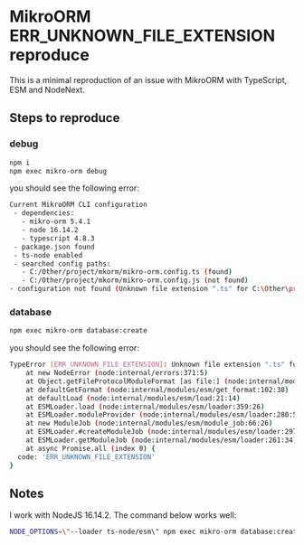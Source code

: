 # MikroORM ERR_UNKNOWN_FILE_EXTENSION reproduce

This is a minimal reproduction of an issue with MikroORM with TypeScript, ESM and NodeNext.

## Steps to reproduce

### debug

```bash
npm i
npm exec mikro-orm debug
```

you should see the following error:

```bash
Current MikroORM CLI configuration
 - dependencies:
   - mikro-orm 5.4.1
   - node 16.14.2
   - typescript 4.8.3
 - package.json found
 - ts-node enabled
 - searched config paths:
   - C:/Other/project/mkorm/mikro-orm.config.ts (found)
   - C:/Other/project/mkorm/mikro-orm.config.js (not found)
- configuration not found (Unknown file extension ".ts" for C:\Other\project\mkorm\mikro-orm.config.ts)
```

### database

```bash
npm exec mikro-orm database:create
```

you should see the following error:

```bash
TypeError [ERR_UNKNOWN_FILE_EXTENSION]: Unknown file extension ".ts" for C:\Other\project\mkorm\mikro-orm.config.ts
    at new NodeError (node:internal/errors:371:5)
    at Object.getFileProtocolModuleFormat [as file:] (node:internal/modules/esm/get_format:87:11)
    at defaultGetFormat (node:internal/modules/esm/get_format:102:38)
    at defaultLoad (node:internal/modules/esm/load:21:14)
    at ESMLoader.load (node:internal/modules/esm/loader:359:26)
    at ESMLoader.moduleProvider (node:internal/modules/esm/loader:280:58)
    at new ModuleJob (node:internal/modules/esm/module_job:66:26)
    at ESMLoader.#createModuleJob (node:internal/modules/esm/loader:297:17)
    at ESMLoader.getModuleJob (node:internal/modules/esm/loader:261:34)
    at async Promise.all (index 0) {
  code: 'ERR_UNKNOWN_FILE_EXTENSION'
}
```

## Notes

I work with NodeJS 16.14.2. The command below works well:

```bash
NODE_OPTIONS=\"--loader ts-node/esm\" npm exec mikro-orm database:create
```
